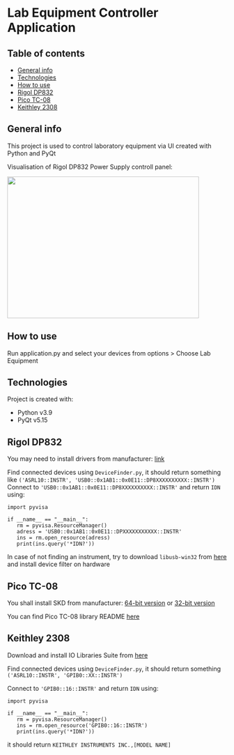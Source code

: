 # Lab Equipment Controller Application
## Table of contents
* [General info](#general-info)
* [Technologies](#technologies)
* [How to use](#how-to-use)
* [Rigol DP832](#rigol-dp832)
* [Pico TC-08](#pico-tc08)
* [Keithley 2308](#keithley-2308)

## General info
This project is used to control laboratory equipment via UI created with Python and PyQt

Visualisation of Rigol DP832 Power Supply controll panel:

<img src="https://user-images.githubusercontent.com/75041222/216007440-355c39b1-ff14-44c3-bd42-5c8c1c1b2197.png" width="440" height="325">


## How to use	
Run application.py and select your devices from options > Choose Lab Equipment

## Technologies
Project is created with:
* Python v3.9
* PyQt v5.15

## Rigol DP832
You may need to install drivers from manufacturer: [link](https://www.rigol.eu/products/dc-power/dp800.html) <br>

Find connected devices using `DeviceFinder.py`, it should return something like 
`('ASRL10::INSTR', 'USB0::0x1AB1::0x0E11::DP8XXXXXXXXXX::INSTR')`
Connect to `'USB0::0x1AB1::0x0E11::DP8XXXXXXXXXX::INSTR'` and return `IDN` using:

```
import pyvisa

if __name__ == "__main__":
   rm = pyvisa.ResourceManager()
   adress = 'USB0::0x1AB1::0x0E11::DPXXXXXXXXXXX::INSTR'
   ins = rm.open_resource(adress)
   print(ins.query('*IDN?'))

```

In case of not finding an instrument, try to download `libusb-win32` from [here](https://sourceforge.net/projects/libusb-win32/) 
and install device filter on hardware

## Pico TC-08
You shall install SKD from manufacturer:
[64-bit version](https://www.picotech.com/downloads/_lightbox/pico-software-development-kit-64bit)
or [32-bit version](https://www.picotech.com/downloads/_lightbox/pico-software-development-kit-32-bit)

You can find Pico TC-08 library README [here](https://github.com/picotech/picosdk-python-wrappers#readme)

## Keithley 2308
Download and install IO Libraries Suite from [here](https://www.keysight.com/us/en/lib/software-detail/computer-software/io-libraries-suite-downloads-2175637.html)

Find connected devices using `DeviceFinder.py`, it should return something `('ASRL10::INSTR', 'GPIB0::XX::INSTR')`

Connect to `'GPIB0::16::INSTR'` and return `IDN` using:

```
import pyvisa

if __name__ == "__main__":
   rm = pyvisa.ResourceManager()
   ins = rm.open_resource('GPIB0::16::INSTR')
   print(ins.query('*IDN?'))
```

it should return `KEITHLEY INSTRUMENTS INC.,[MODEL NAME]`
